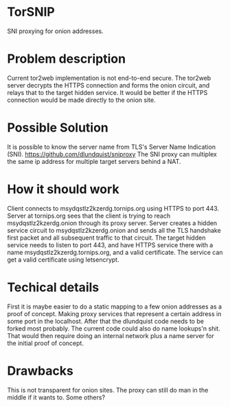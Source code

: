 TorSNIP
=======

SNI proxying for onion addresses.

Problem description
===================
Current tor2web implementation is not end-to-end secure. The tor2web server decrypts the HTTPS connection and forms the onion circuit, and relays that to the target hidden service. It would be better if the HTTPS connection would be made directly to the onion site.

Possible Solution
=================
It is possible to know the server name from TLS's Server Name Indication (SNI).
https://github.com/dlundquist/sniproxy
The SNI proxy can multiplex the same ip address for multiple target servers behind a NAT.

How it should work
==================
Client connects to msydqstlz2kzerdg.tornips.org using HTTPS to port 443.
Server at tornips.org sees that the client is trying to reach msydqstlz2kzerdg.onion through its proxy server.
Server creates a hidden service circuit to msydqstlz2kzerdg.onion and sends all the TLS handshake first packet and all subsequent traffic to that circuit.
The target hidden service needs to listen to port 443, and have HTTPS service there with a name msydqstlz2kzerdg.tornips.org, and a valid certificate. The service can get a valid certificate using letsencrypt.

Techical details
================
First it is maybe easier to do a static mapping to a few onion addresses as a proof of concept. Making proxy services that represent a certain address in some port in the localhost. After that the dlundquist code needs to be forked most probably. The current code could also do name lookups'n shit. That would then require doing an internal network plus a name server for the initial proof of concept.

Drawbacks
=========
This is not transparent for onion sites.
The proxy can still do man in the middle if it wants to.
Some others? 
